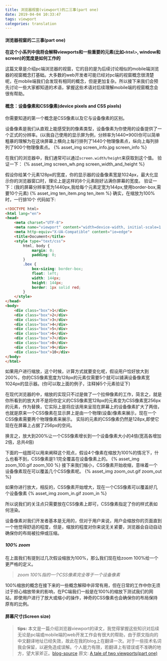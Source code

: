 ```yaml
---
title: 浏览器视窗(viewport)的二三事(part one)
date: 2019-04-04 10:33:47
tags: viewport
categories: translation
---
```


#### 浏览器视窗的二三事(part one)

**在这个小系列中我将会解释viewports和一些重要的元素(比如`<html>`, window和screen)的宽度是如何工作的**

这篇文章是介绍pc端浏览器的视窗，它的目的是为后续讨论相似的mobile端浏览器的视窗概念打基础。大多数的web开发者可能已经对pc端的视窗概念很清楚呢，在mobile端我们会发现有相同的概念，但是更加复杂。所以接下来我们会预先讨论一些大家都知道的术语，掌握这些术语对后续理解mobile端的视窗概念会很有帮助。

<!-- more -->

#### 概念：设备像素和CSS像素(device pixels and CSS pixels)
你需要知道的第一个概念是CSS像素以及它与设备像素的区别。

设备像素是我们从直观上能感受到的像素类型，设备像素为你使用的设备提供了一个正式的分辨率。(以我自己使用的显示屏为例，分辨率为1440*900)你可以简单粗暴的理解为在这块屏幕上横向上每行排列了1440个物理像素点，纵向上每列排列了900个物理像素点。
{% asset_img screen_info.jpg screen_info %}

在我们的浏览器中，我们通常可以通过`screen.width/height`来获取到这个值。
验证一下：
{% asset_img screen_wh.png screen_width_and_height %}

假设你给某个元素128px的宽度，你的显示器的设备像素宽是1024px，最大化显示你的浏览器窗口时，理论上是这样的8个元素刚好沾满你屏幕的宽度。
验证一下：(我的屏幕分辨率宽为1440px,我给每个元素定宽为144px,使用border-box,需要10个元素)
{% asset_img ten_item.png ten_item %}
确实，在缩放为100%时，一行排10个
代码如下:
```html
<!DOCTYPE html>
<html lang="en">
<head>
    <meta charset="UTF-8">
    <meta name="viewport" content="width=device-width, initial-scale=1.0">
    <meta http-equiv="X-UA-Compatible" content="ie=edge">
    <title>Document</title>
    <style type="text/css">
        html, body {
            margin: 0;
            padding: 0;
        }
        .box {
            box-sizing: border-box;
            float: left;
            width: 144px;
            height: 144px;
            border: 1px solid red;
        }
    </style>
</head>
<body>
    <div class="box">1</div>
    <div class="box">2</div>
    <div class="box">3</div>
    <div class="box">4</div>
    <div class="box">5</div>
    <div class="box">6</div>
    <div class="box">7</div>
    <div class="box">8</div>
    <div class="box">9</div>
    <div class="box">10</div>
</body>
</html>
```
如果用户进行缩放，这个时候，计算方式就要变化呢，假设用户恰好放大到200%，你的CSS像素宽度为128px的元素仅需要5个就可以铺满设备像素宽1024px的显示器。(你可以取上面的例子，注释掉5个元素验证下)

在现代浏览器的中，缩放的实现只不过是做了一个拉伸像素的工作，简言之，就是你所看到的放大并不是将你定义的CSS像素宽128px的元素变为CSS像素宽256px的元素，作为替换，它实际上是将应该用来呈现在屏幕上的设备像素扩大了两倍，也就是原来一个CSS像素在显示屏上是由一个物理(设备)像素来展示，现在一个CSS像素需要两个物理像素来展示。
实际的元素的CSS像素仍然是128px,即使它现在在屏幕上占据了256px的空间。

换言之，放大到200%让一个CSS像素增长到一个设备像素大小的4倍(宽高各增加2倍，总共4倍)

下面的一组图可以用来阐释这个观点，假设4个像素在缩放为100%的情况下，什么也看不到，CSS像素是1:1完全覆盖在设备像素上的。
{% asset_img zoom_100.gif zoom_100 %}
接下来我们缩小，CSS像素开始收缩，意味着一个设备像素现在可以覆盖几个CSS像素呢。
{% asset_img zoom_out.gif zoom_out %}

如果你进行放大，相反的，CSS像素开始增大，现在一个CSS像素可以覆盖好几个设备像素
{% asset_img zoom_in.gif zoom_in %}

所以说我们的关注点只需要放在CSS像素上即可，CSS像素指定了你的样式表如何渲染。

设备像素对我们开发者基本是无用的，但对于用户来说，用户会缩放你的页面直到一个他觉得舒适的程度，但是，缩放的程度对你来说无关紧要，浏览器会自动自动确保你的布局被拉伸或压缩。

##### 100% zoom
在上面我们有提到过几次假设缩放为100%，那么我们现在给zoom 100%给一个更严格的定义。

> *zoom 100%指的一个CSS像素完全等于一个设备像素*

100%缩放的概念在接下来的一些概念解释中非常有用，但在日常的工作中你无须过于担心缩放带来的影响，在PC端我们一般是在100%的缩放下测试我们的网站，即使用户进行了放大或缩小的操作，神奇的CSS像素也会确保你的布局保持原有的比例。

#### 屏幕尺寸(Screen size)



> **tips:**
> 本文是一篇介绍浏览器viewport的译文，我觉得掌握这些知识对后续无论是pc端或mobile端的web开发工作会有很大的帮助，由于原文指向的中文翻译地址已经失效，故此在我的blog上在翻译一次。对于一些技术名词我会保留，以避免造成误解。个人能力有限，若翻译上有错误或不准确的地方，望大家斧正。[blog-source](https://github.com/llcat/blog-source)
> 原文: [A tale of two viewports(part one)](https://www.quirksmode.org/mobile/viewports.html)

